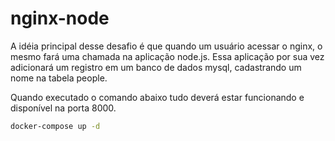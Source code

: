 # nginx-node

A idéia principal desse desafio é que quando um usuário acessar o nginx, o mesmo fará uma chamada na aplicação node.js. Essa aplicação por sua vez adicionará um registro em um banco de dados mysql, cadastrando um nome na tabela people.

Quando executado o comando abaixo tudo deverá estar funcionando e disponível na porta 8000.

```bash
docker-compose up -d
```
